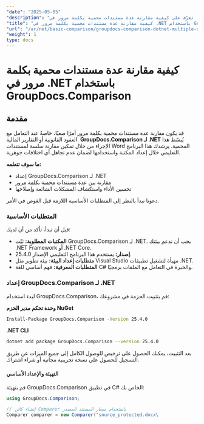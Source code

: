 ```yaml
---
"date": "2025-05-05"
"description": "تعرّف على كيفية مقارنة عدة مستندات محمية بكلمة مرور في .NET باستخدام GroupDocs.Comparison. يغطي هذا الدليل الإعداد والتنفيذ وأفضل الممارسات."
"title": "كيفية مقارنة عدة مستندات محمية بكلمة مرور في .NET باستخدام GroupDocs.Comparison"
"url": "/ar/net/basic-comparison/groupdocs-comparison-dotnet-multiple-documents/"
"weight": 1
type: docs
---
```

# كيفية مقارنة عدة مستندات محمية بكلمة مرور في .NET باستخدام GroupDocs.Comparison

## مقدمة

قد يكون مقارنة عدة مستندات محمية بكلمة مرور أمرًا صعبًا، خاصةً عند التعامل مع العقود القانونية أو التقارير المالية. **GroupDocs.Comparison لـ .NET** يُبسّط هذا الإجراء من خلال تمكين مقارنة سلسة لمستندات Word المحمية. يرشدك هذا البرنامج التعليمي خلال إعداد المكتبة واستخدامها لضمان عدم تجاهل أي اختلافات جوهرية.

**ما سوف تتعلمه:**

- إعداد GroupDocs.Comparison لـ .NET
- مقارنة بين عدة مستندات محمية بكلمة مرور
- تحسين الأداء واستكشاف المشكلات الشائعة وإصلاحها

دعونا نبدأ بالنظر إلى المتطلبات الأساسية اللازمة قبل الغوص في الأمر.

### المتطلبات الأساسية

قبل أن تبدأ، تأكد من أن لديك:

- **المكتبات المطلوبة:** ثبّت GroupDocs.Comparison لـ .NET. يجب أن تدعم بيئتك .NET Framework أو .NET Core.
- **إصدار:** يستخدم هذا البرنامج التعليمي الإصدار 25.4.0.
- **متطلبات إعداد البيئة:** بيئة تطوير مثل Visual Studio مهيأة لتشغيل تطبيقات .NET.
- **المتطلبات المعرفية:** فهم أساسي للغة C# والخبرة في التعامل مع الملفات برمجيًا.

### إعداد GroupDocs.Comparison لـ .NET

لبدء استخدام GroupDocs.Comparison، قم بتثبيت الحزمة في مشروعك:

**وحدة تحكم مدير الحزم NuGet**
```bash
Install-Package GroupDocs.Comparison -Version 25.4.0
```

**.NET CLI**
```bash
dotnet add package GroupDocs.Comparison --version 25.4.0
```

بعد التثبيت، يمكنك الحصول على ترخيص للوصول الكامل إلى جميع الميزات عن طريق التسجيل للحصول على نسخة تجريبية مجانية أو شراء اشتراك.

#### التهيئة والإعداد الأساسي

قم بتهيئة GroupDocs.Comparison في تطبيق C# الخاص بك:

```csharp
using GroupDocs.Comparison;

// إنشاء كائن Comparer باستخدام مسار المستند المصدر
Comparer comparer = new Comparer("source_protected.docx\